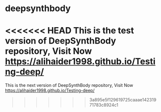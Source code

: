 # deepsynthbody
<<<<<<< HEAD
This is the test version of DeepSynthBody repository, 
Visit Now https://alihaider1998.github.io/Testing-deep/
=======
This is the next version of DeepSynthBody repository, 
Visit Now https://alihaider1998.github.io/Testing-deep/
>>>>>>> 3a895e5f129619725caaae14231971783c8924c1
